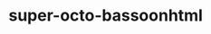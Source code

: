 # super-octo-bassoonhtml
<script src="node_modules/eruda/eruda.js"></script>
<script>eruda.init();</script>